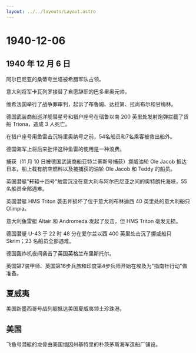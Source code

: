 ```yaml
---
layout: ../../layouts/Layout.astro
---
```


# 1940-12-06

## 1940 年 12 月 6 日

阿尔巴尼亚的桑蒂夸兰塔被希腊军队占领。

意大利将军卡瓦列罗接替了自愿辞职的巴多里奥元帅。

维希法国举行了战争罪审判，起诉了布鲁姆、达拉第、拉尚布尔和甘梅林。

德国武装商船巡洋舰彗星号和猎户座号在瑙鲁以南 200
英里处发射炮弹拦截了货船 Triona，造成 3 人死亡。

在猎户座号用鱼雷击沉特里奥纳号之前，54名船员和7名乘客被救出船外。

德国海军上将后来批评这种鱼雷的使用是一种浪费。

捕获（11 月 10 日被德国武装商船亚特兰蒂斯号捕获）挪威油轮 Ole Jacob
抵达日本，船上载有航空燃料以及被捕获的油轮 Ole Jacob 和 Teddy 的船员。

英国潜艇"轩辕十四号"触雷沉没在意大利与阿尔巴尼亚之间的奥特朗托海峡，55名船员全部遇难。

英国潜艇 HMS Triton 袭击并损坏了位于意大利布林迪西 40 英里处的意大利船只
Olimpia。

意大利鱼雷艇 Altair 和 Andromeda 发起了反击，但 HMS Triton 毫发无损。

德国潜艇 U-43 于 22 时 48 分在爱尔兰以西 400 英里处击沉了挪威船只
Skrim；23 名船员全部遇难。

德国轰炸机夜间袭击了英国英格兰布里斯托尔。

英国第7装甲师、英国第16步兵旅和印度第4步兵师开始在埃及为"指南针行动"做准备。

## 夏威夷

美国新墨西哥号战列舰抵达美国夏威夷领土珍珠港。

## 美国

飞鱼号潜艇的龙骨由美国缅因州基特里的朴茨茅斯海军造船厂铺设。